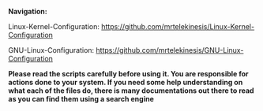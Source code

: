 **Navigation:**

Linux-Kernel-Configuration: https://github.com/mrtelekinesis/Linux-Kernel-Configuration
 
GNU-Linux-Configuration: https://github.com/mrtelekinesis/GNU-Linux-Configuration

**Please read the scripts carefully before using it. You are responsible for actions done to your system. If you need some help understanding on what each of the files do, there is many documentations out there to read as you can find them using a search engine**
